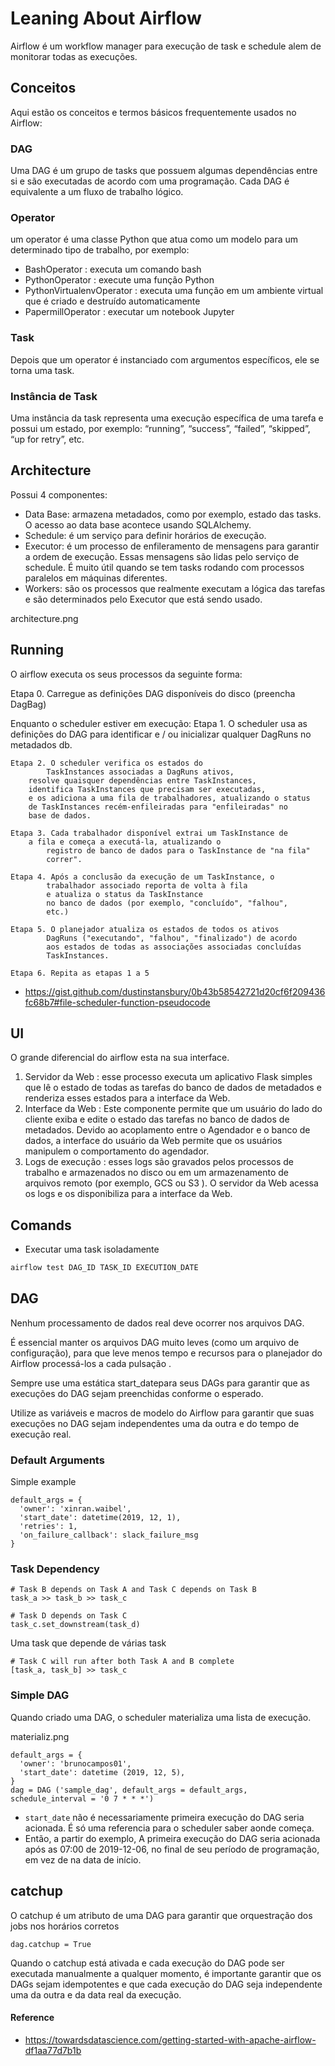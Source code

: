 # Leaning About Airflow
Airflow é um workflow manager para execução de task e schedule alem de monitorar todas as execuções.

## Conceitos
Aqui estão os conceitos e termos básicos frequentemente usados ​​no Airflow:

### DAG
Uma DAG é um grupo de tasks que possuem algumas dependências entre si e são executadas de acordo com uma programação. Cada DAG é equivalente a um fluxo de trabalho lógico. 

### Operator
um operator é uma classe Python que atua como um modelo para um determinado tipo de trabalho, por exemplo:
- BashOperator : executa um comando bash
- PythonOperator : execute uma função Python
- PythonVirtualenvOperator : executa uma função em um ambiente virtual que é criado e destruído automaticamente
- PapermillOperator : executar um notebook Jupyter

### Task
Depois que um operator é instanciado com argumentos específicos, ele se torna uma task.

### Instância de Task
Uma instância da task representa uma execução específica de uma tarefa e possui um estado, por exemplo: “running”, “success”, “failed”, “skipped”, “up for retry”, etc.


## Architecture
Possui 4 componentes:
- Data Base: armazena metadados, como por exemplo, estado das tasks. O acesso ao data base acontece usando SQLAlchemy.
- Schedule: é um serviço para definir horários de execução.
- Executor: é um processo de enfileramento de mensagens para garantir a ordem de execução. Essas mensagens são lidas pelo serviço de schedule. É muito útil quando se tem tasks rodando com processos paralelos em máquinas diferentes.
- Workers:  são os processos que realmente executam a lógica das tarefas e são determinados pelo Executor que está sendo usado.

architecture.png

## Running 
O airflow executa os seus processos da seguinte forma:

Etapa 0. Carregue as definições DAG disponíveis do disco (preencha DagBag)

Enquanto o scheduler estiver em execução:
	Etapa 1. O scheduler usa as definições do DAG para 
	        identificar e / ou inicializar qualquer DagRuns no
	        metadados db.
	
	Etapa 2. O scheduler verifica os estados do 
	        TaskInstances associadas a DagRuns ativos, 
		resolve quaisquer dependências entre TaskInstances, 
		identifica TaskInstances que precisam ser executadas, 
		e os adiciona a uma fila de trabalhadores, atualizando o status 
		de TaskInstances recém-enfileiradas para "enfileiradas" no
		base de dados.
	
	Etapa 3. Cada trabalhador disponível extrai um TaskInstance de 
		a fila e começa a executá-la, atualizando o 
	        registro de banco de dados para o TaskInstance de "na fila" 
	        correr".
	
	Etapa 4. Após a conclusão da execução de um TaskInstance, o 
	        trabalhador associado reporta de volta à fila 
	        e atualiza o status da TaskInstance 
	        no banco de dados (por exemplo, "concluído", "falhou", 
	        etc.)
	
	Etapa 5. O planejador atualiza os estados de todos os ativos 
	        DagRuns ("executando", "falhou", "finalizado") de acordo 
	        aos estados de todas as associações associadas concluídas 
	        TaskInstances.
	
	Etapa 6. Repita as etapas 1 a 5

- https://gist.github.com/dustinstansbury/0b43b58542721d20cf6f209436fc68b7#file-scheduler-function-pseudocode

 ## UI
 O grande diferencial do airflow esta na sua interface.

1. Servidor da Web : esse processo executa um aplicativo Flask simples que lê o estado de todas as tarefas do banco de dados de metadados e renderiza esses estados para a interface da Web.
2. Interface da Web : Este componente permite que um usuário do lado do cliente exiba e edite o estado das tarefas no banco de dados de metadados. Devido ao acoplamento entre o Agendador e o banco de dados, a interface do usuário da Web permite que os usuários manipulem o comportamento do agendador.
3. Logs de execução : esses logs são gravados pelos processos de trabalho e armazenados no disco ou em um armazenamento de arquivos remoto (por exemplo, GCS ou S3 ). O servidor da Web acessa os logs e os disponibiliza para a interface da Web.

## Comands

- Executar uma task isoladamente
```bash
airflow test DAG_ID TASK_ID EXECUTION_DATE
```

## DAG

Nenhum processamento de dados real deve ocorrer nos arquivos DAG.

 É essencial manter os arquivos DAG muito leves (como um arquivo de configuração), para que leve menos tempo e recursos para o planejador do Airflow processá-los a cada pulsação .

Sempre use uma estática start_datepara seus DAGs para garantir que as execuções do DAG sejam preenchidas conforme o esperado.

Utilize as variáveis ​​e macros de modelo do Airflow para garantir que suas execuções no DAG sejam independentes uma da outra e do tempo de execução real.


### Default Arguments
Simple example

```
default_args = { 
  'owner': 'xinran.waibel',
  'start_date': datetime(2019, 12, 1),
  'retries': 1,
  'on_failure_callback': slack_failure_msg
}
```

### Task Dependency

```
# Task B depends on Task A and Task C depends on Task B
task_a >> task_b >> task_c

# Task D depends on Task C
task_c.set_downstream(task_d)
```

Uma task que depende de várias task
```
# Task C will run after both Task A and B complete
[task_a, task_b] >> task_c
```


### Simple DAG
Quando criado uma DAG, o scheduler materializa uma lista de execução.

materializ.png

```
default_args = { 
  'owner': 'brunocampos01', 
  'start_date': datetime (2019, 12, 5), 
} 
dag = DAG ('sample_dag', default_args = default_args, schedule_interval = '0 7 * * *')
```
- `start_date` não é necessariamente primeira execução do DAG seria acionada. É só uma referencia para o scheduler saber aonde começa.
- Então, a partir do exemplo, A primeira execução do DAG seria acionada após as 07:00 de 2019-12-06, no final de seu período de programação, em vez de na data de início.

## catchup
O catchup é um atributo de uma DAG para garantir que orquestração dos jobs nos horários corretos

```
dag.catchup = True
```

Quando o catchup está ativada e cada execução do DAG pode ser executada manualmente a qualquer momento, é importante garantir que os DAGs sejam idempotentes e que cada execução do DAG seja independente uma da outra e da data real da execução.

#### Reference
- https://towardsdatascience.com/getting-started-with-apache-airflow-df1aa77d7b1b
